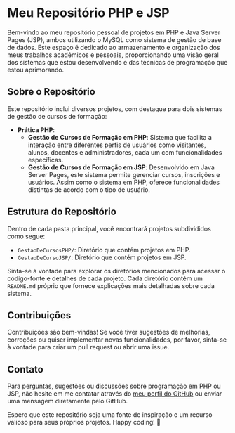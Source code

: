 # Meu Repositório PHP e JSP

Bem-vindo ao meu repositório pessoal de projetos em PHP e Java Server Pages (JSP), ambos utilizando o MySQL como sistema de gestão de base de dados. Este espaço é dedicado ao armazenamento e organização dos meus trabalhos acadêmicos e pessoais, proporcionando uma visão geral dos sistemas que estou desenvolvendo e das técnicas de programação que estou aprimorando.

## Sobre o Repositório

Este repositório inclui diversos projetos, com destaque para dois sistemas de gestão de cursos de formação:

- **Prática PHP**:
  - **Gestão de Cursos de Formação em PHP**: Sistema que facilita a interação entre diferentes perfis de usuários como visitantes, alunos, docentes e administradores, cada um com funcionalidades específicas.
  - **Gestão de Cursos de Formação em JSP**: Desenvolvido em Java Server Pages, este sistema permite gerenciar cursos, inscrições e usuários. Assim como o sistema em PHP, oferece funcionalidades distintas de acordo com o tipo de usuário.

## Estrutura do Repositório

Dentro de cada pasta principal, você encontrará projetos subdivididos como segue:

- `GestaoDeCursosPHP/`: Diretório que contém projetos em PHP.
- `GestaoDeCursoJSP/`: Diretório que contém projetos em JSP.

Sinta-se à vontade para explorar os diretórios mencionados para acessar o código-fonte e detalhes de cada projeto. Cada diretório contém um `README.md` próprio que fornece explicações mais detalhadas sobre cada sistema.

## Contribuições

Contribuições são bem-vindas! Se você tiver sugestões de melhorias, correções ou quiser implementar novas funcionalidades, por favor, sinta-se à vontade para criar um pull request ou abrir uma issue.

## Contato

Para perguntas, sugestões ou discussões sobre programação em PHP ou JSP, não hesite em me contatar através do [meu perfil do GitHub](https://github.com/SEU-USUARIO) ou enviar uma mensagem diretamente pelo GitHub.

Espero que este repositório seja uma fonte de inspiração e um recurso valioso para seus próprios projetos. Happy coding! 🚀
